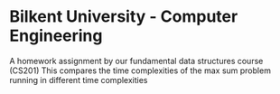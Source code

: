 # Bilkent University - Computer Engineering
A homework assignment by our fundamental data structures course (CS201)
This compares the time complexities of the max sum problem running in different time complexities
